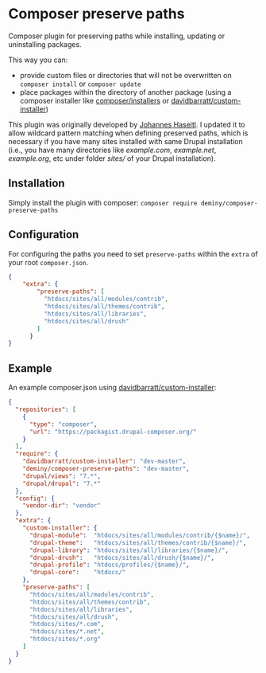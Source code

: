 # Composer preserve paths

Composer plugin for preserving paths while installing, updating or uninstalling packages.

This way you can:

* provide custom files or directories that will not be overwritten on `composer install` or `composer update`
* place packages within the directory of another package (using a composer installer like
[composer/installers](https://packagist.org/packages/composer/installers) or
[davidbarratt/custom-installer](https://packagist.org/packages/davidbarratt/custom-installer))

This plugin was originally developed by [Johannes Haseitl](https://github.com/derhasi/composer-preserve-paths). I updated it to allow wildcard pattern matching when defining preserved paths, which is necessary if you have many sites installed with same Drupal installation (i.e., you have many directories like _example.com_, _example.net_, _example.org_, etc under folder _sites/_ of your Drupal installation).

## Installation

Simply install the plugin with composer: `composer require deminy/composer-preserve-paths`

## Configuration

For configuring the paths you need to set `preserve-paths` within the `extra` of your root `composer.json`.

```json
{
    "extra": {
        "preserve-paths": [
          "htdocs/sites/all/modules/contrib",
          "htdocs/sites/all/themes/contrib",
          "htdocs/sites/all/libraries",
          "htdocs/sites/all/drush"
        ]
      }
}
```

## Example

An example composer.json using [davidbarratt/custom-installer](https://packagist.org/packages/davidbarratt/custom-installer):

```json
{
  "repositories": [
    {
      "type": "composer",
      "url": "https://packagist.drupal-composer.org/"
    }
  ],
  "require": {
    "davidbarratt/custom-installer": "dev-master",
    "deminy/composer-preserve-paths": "dev-master",
    "drupal/views": "7.*",
    "drupal/drupal": "7.*"
  },
  "config": {
    "vendor-dir": "vendor"
  },
  "extra": {
    "custom-installer": {
      "drupal-module":  "htdocs/sites/all/modules/contrib/{$name}/",
      "drupal-theme":   "htdocs/sites/all/themes/contrib/{$name}/",
      "drupal-library": "htdocs/sites/all/libraries/{$name}/",
      "drupal-drush":   "htdocs/sites/all/drush/{$name}/",
      "drupal-profile": "htdocs/profiles/{$name}/",
      "drupal-core":    "htdocs/"
    },
    "preserve-paths": [
      "htdocs/sites/all/modules/contrib",
      "htdocs/sites/all/themes/contrib",
      "htdocs/sites/all/libraries",
      "htdocs/sites/all/drush",
      "htdocs/sites/*.com",
      "htdocs/sites/*.net",
      "htdocs/sites/*.org"
    ]
  }
}
```
